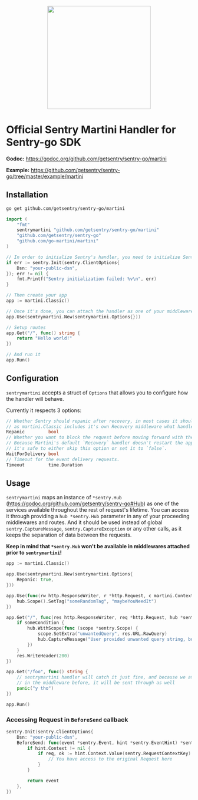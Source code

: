 <p align="center">
  <a href="https://sentry.io" target="_blank" align="center">
    <img src="https://sentry-brand.storage.googleapis.com/sentry-logo-black.png" width="280">
  </a>
  <br />
</p>

# Official Sentry Martini Handler for Sentry-go SDK

**Godoc:** https://godoc.org/github.com/getsentry/sentry-go/martini

**Example:** https://github.com/getsentry/sentry-go/tree/master/example/martini

## Installation

```sh
go get github.com/getsentry/sentry-go/martini
```

```go
import (
    "fmt"
    sentrymartini "github.com/getsentry/sentry-go/martini"
    "github.com/getsentry/sentry-go"
    "github.com/go-martini/martini"
)

// In order to initialize Sentry's handler, you need to initialize Sentry itself beforehand
if err := sentry.Init(sentry.ClientOptions{
    Dsn: "your-public-dsn",
}); err != nil {
    fmt.Printf("Sentry initialization failed: %v\n", err)
}

// Then create your app
app := martini.Classic()

// Once it's done, you can attach the handler as one of your middlewares
app.Use(sentrymartini.New(sentrymartini.Options{}))

// Setup routes
app.Get("/", func() string {
    return "Hello world!"
})

// And run it
app.Run()
```

## Configuration

`sentrymartini` accepts a struct of `Options` that allows you to configure how the handler will behave.

Currently it respects 3 options:

```go
// Whether Sentry should repanic after recovery, in most cases it should be set to true,
// as martini.Classic includes it's own Recovery middleware what handles http responses.
Repanic         bool
// Whether you want to block the request before moving forward with the response.
// Because Martini's default `Recovery` handler doesn't restart the application,
// it's safe to either skip this option or set it to `false`.
WaitForDelivery bool
// Timeout for the event delivery requests.
Timeout         time.Duration
```

## Usage

`sentrymartini` maps an instance of `*sentry.Hub` (https://godoc.org/github.com/getsentry/sentry-go#Hub) as one of the services available throughout the rest of request's lifetime.
You can access it through providing a `hub *sentry.Hub` parameter in any of your proceeding middlewares and routes.
And it should be used instead of global `sentry.CaptureMessage`, `sentry.CaptureException` or any other calls, as it keeps the separation of data between the requests.

**Keep in mind that `*sentry.Hub` won't be available in middlewares attached prior to `sentrymartini`!**

```go
app := martini.Classic()

app.Use(sentrymartini.New(sentrymartini.Options{
    Repanic: true,
}))

app.Use(func(rw http.ResponseWriter, r *http.Request, c martini.Context, hub *sentry.Hub) {
    hub.Scope().SetTag("someRandomTag", "maybeYouNeedIt")
})

app.Get("/", func(res http.ResponseWriter, req *http.Request, hub *sentry.Hub) {
    if someCondition {
        hub.WithScope(func (scope *sentry.Scope) {
            scope.SetExtra("unwantedQuery", res.URL.RawQuery)
            hub.CaptureMessage("User provided unwanted query string, but we recovered just fine")
        })
    }
    res.WriteHeader(200)
})

app.Get("/foo", func() string {
    // sentrymartini handler will catch it just fine, and because we attached "someRandomTag"
    // in the middleware before, it will be sent through as well
    panic("y tho")
})

app.Run()
```

### Accessing Request in `BeforeSend` callback

```go
sentry.Init(sentry.ClientOptions{
    Dsn: "your-public-dsn",
    BeforeSend: func(event *sentry.Event, hint *sentry.EventHint) *sentry.Event {
        if hint.Context != nil {
            if req, ok := hint.Context.Value(sentry.RequestContextKey).(*http.Request); ok {
                // You have access to the original Request here
            }
        }

        return event
    },
})
```
